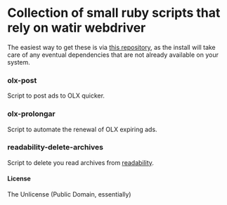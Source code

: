 # Collection of small ruby scripts that rely on watir webdriver

The easiest way to get these is via [this repository](https://github.com/vitorgalvao/homebrew-tinyscripts), as the install will take care of any eventual dependencies that are not already available on your system.

### olx-post
Script to post ads to OLX quicker.

### olx-prolongar
Script to automate the renewal of OLX expiring ads.

### readability-delete-archives
Script to delete you read archives from [readability](https://www.readability.com/).

#### License
The Unlicense (Public Domain, essentially)
